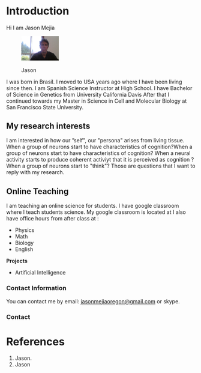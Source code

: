 # Introduction
Hi I am Jason Mejia <figure>
<img src="images-github/jason-github-small.jpg" width="100" />
<figcaption>Jason</figcaption> </figure>
I was born in Brasil.
I moved to USA years ago where I have been living since then.
I am Spanish Science Instructor at High School. 
I have Bachelor of Science in Genetics from University California Davis
After that I continued towards my Master in Science in Cell and Molecular Biology at San Francisco State 
University.



## My research interests
I am interested in how our ”self", our "persona" arises from living tissue. 
When a group of neurons start to have characteristics of cognition?When a group of neurons start to have characteristics of cognition?
When a neural activity starts to produce coherent activiyt that it is perceived as cognition ?
When a group of neurons start to "think"?
Those are questions that I want to reply with my research. 

## Online Teaching
I am teaching an online science for students. I have google classroom where I teach students science. My google classroom is located at 
I also have office hours from after class at :

- Physics
- Math
- Biology
- English


**Projects** 
- Artificial Intelligence





### Contact Information

You can contact me by email: [jasonmejiaoregon@gmail.com](jasonmejiaoregon@gmail.com) or skype.

### Contact


# References

1. Jason.
2. Jason
